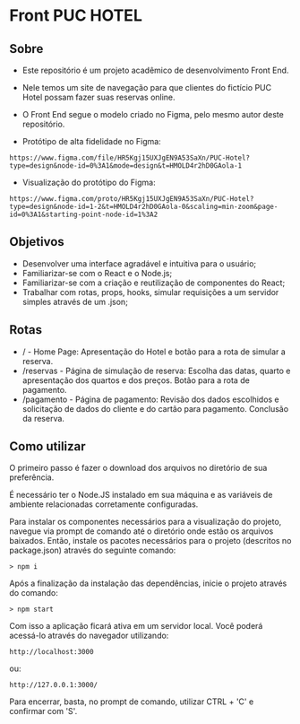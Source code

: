 # Front PUC HOTEL


## Sobre
* Este repositório é um projeto acadêmico de desenvolvimento Front End.
* Nele temos um site de navegação para que clientes do fictício PUC Hotel possam fazer suas reservas online.
* O Front End segue o modelo criado no Figma, pelo mesmo autor deste repositório.
  
* Protótipo de alta fidelidade no Figma: 
```
https://www.figma.com/file/HR5Kgj15UXJgEN9A53SaXn/PUC-Hotel?type=design&node-id=0%3A1&mode=design&t=HMOLD4r2hD0GAola-1
```
* Visualização do protótipo do Figma:
```
https://www.figma.com/proto/HR5Kgj15UXJgEN9A53SaXn/PUC-Hotel?type=design&node-id=1-2&t=HMOLD4r2hD0GAola-0&scaling=min-zoom&page-id=0%3A1&starting-point-node-id=1%3A2
```

## Objetivos
* Desenvolver uma interface agradável e intuitiva para o usuário;
* Familiarizar-se com o React e o Node.js;
* Familiarizar-se com a criação e reutilização de componentes do React;
* Trabalhar com rotas, props, hooks, simular requisições a um servidor simples através de um .json;

## Rotas
* / - Home Page: Apresentação do Hotel e botão para a rota de simular a reserva.
* /reservas - Página de simulação de reserva: Escolha das datas, quarto e apresentação dos quartos e dos preços. Botão para a rota de pagamento.
* /pagamento - Página de pagamento: Revisão dos dados escolhidos e solicitação de dados do cliente e do cartão para pagamento. Conclusão da reserva.

## Como utilizar
O primeiro passo é fazer o download dos arquivos no diretório de sua preferência.

É necessário ter o Node.JS instalado em sua máquina e as variáveis de ambiente relacionadas corretamente configuradas.

Para instalar os componentes necessários para a visualização do projeto, navegue via prompt de comando até o diretório onde estão os arquivos baixados.
Então, instale os pacotes necessários para o projeto (descritos no package.json) através do seguinte comando:
```
> npm i
```

Após a finalização da instalação das dependências, inicie o projeto através do comando:
```
> npm start
```

Com isso a aplicação ficará ativa em um servidor local. 
Você poderá acessá-lo através do navegador utilizando:
```
http://localhost:3000
```
ou:
```
http://127.0.0.1:3000/
```

Para encerrar, basta, no prompt de comando, utilizar CTRL + 'C' e confirmar com 'S'.
